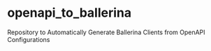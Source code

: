 # openapi_to_ballerina
Repository to Automatically Generate Ballerina Clients from OpenAPI Configurations
